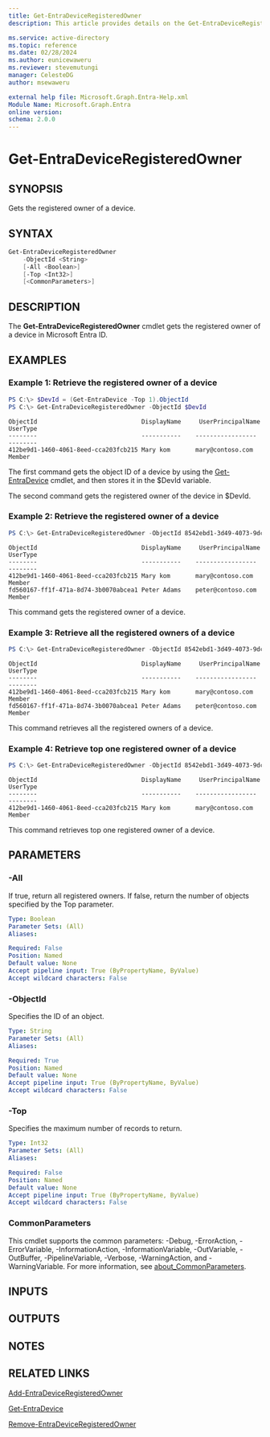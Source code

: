 ```yaml
---
title: Get-EntraDeviceRegisteredOwner
description: This article provides details on the Get-EntraDeviceRegisteredOwner command.

ms.service: active-directory
ms.topic: reference
ms.date: 02/28/2024
ms.author: eunicewaweru
ms.reviewer: stevemutungi
manager: CelesteDG
author: msewaweru

external help file: Microsoft.Graph.Entra-Help.xml
Module Name: Microsoft.Graph.Entra
online version:
schema: 2.0.0
---
```


# Get-EntraDeviceRegisteredOwner

## SYNOPSIS
Gets the registered owner of a device.

## SYNTAX

```powershell
Get-EntraDeviceRegisteredOwner 
    -ObjectId <String> 
    [-All <Boolean>] 
    [-Top <Int32>] 
    [<CommonParameters>]
```

## DESCRIPTION
The **Get-EntraDeviceRegisteredOwner** cmdlet gets the registered owner of a device in Microsoft Entra ID.

## EXAMPLES

### Example 1: Retrieve the registered owner of a device
```powershell
PS C:\> $DevId = (Get-EntraDevice -Top 1).ObjectId
PS C:\> Get-EntraDeviceRegisteredOwner -ObjectId $DevId
```

```output
ObjectId                             DisplayName     UserPrincipalName     UserType
--------                             -----------    -----------------      --------
412be9d1-1460-4061-8eed-cca203fcb215 Mary kom       mary@contoso.com       Member
```

The first command gets the object ID of a device by using the [Get-EntraDevice](./Get-EntraDevice.md) cmdlet, and then stores it in the $DevId variable.  

The second command gets the registered owner of the device in $DevId.

### Example 2: Retrieve the registered owner of a device
```powershell
PS C:\> Get-EntraDeviceRegisteredOwner -ObjectId 8542ebd1-3d49-4073-9dce-30f197c67755
```

```output
ObjectId                             DisplayName     UserPrincipalName     UserType
--------                             -----------    -----------------      --------
412be9d1-1460-4061-8eed-cca203fcb215 Mary kom       mary@contoso.com       Member
fd560167-ff1f-471a-8d74-3b0070abcea1 Peter Adams    peter@contoso.com      Member
```

This command gets the registered owner of a device.

### Example 3: Retrieve all the registered owners of a device
```powershell
PS C:\> Get-EntraDeviceRegisteredOwner -ObjectId 8542ebd1-3d49-4073-9dce-30f197c67755 -All $true
```

```output
ObjectId                             DisplayName     UserPrincipalName     UserType
--------                             -----------    -----------------      --------
412be9d1-1460-4061-8eed-cca203fcb215 Mary kom       mary@contoso.com       Member
fd560167-ff1f-471a-8d74-3b0070abcea1 Peter Adams    peter@contoso.com      Member
```

This command retrieves all the registered owners of a device.

### Example 4: Retrieve top one registered owner of a device
```powershell
PS C:\> Get-EntraDeviceRegisteredOwner -ObjectId 8542ebd1-3d49-4073-9dce-30f197c67755 -Top 1
```

```output
ObjectId                             DisplayName     UserPrincipalName     UserType
--------                             -----------    -----------------      --------
412be9d1-1460-4061-8eed-cca203fcb215 Mary kom       mary@contoso.com       Member
```

This command retrieves top one registered owner of a device.

## PARAMETERS

### -All
If true, return all registered owners.
If false, return the number of objects specified by the Top parameter.

```yaml
Type: Boolean
Parameter Sets: (All)
Aliases:

Required: False
Position: Named
Default value: None
Accept pipeline input: True (ByPropertyName, ByValue)
Accept wildcard characters: False
```

### -ObjectId
Specifies the ID of an object.

```yaml
Type: String
Parameter Sets: (All)
Aliases:

Required: True
Position: Named
Default value: None
Accept pipeline input: True (ByPropertyName, ByValue)
Accept wildcard characters: False
```

### -Top
Specifies the maximum number of records to return.

```yaml
Type: Int32
Parameter Sets: (All)
Aliases:

Required: False
Position: Named
Default value: None
Accept pipeline input: True (ByPropertyName, ByValue)
Accept wildcard characters: False
```

### CommonParameters
This cmdlet supports the common parameters: -Debug, -ErrorAction, -ErrorVariable, -InformationAction, -InformationVariable, -OutVariable, -OutBuffer, -PipelineVariable, -Verbose, -WarningAction, and -WarningVariable. For more information, see [about_CommonParameters](https://go.microsoft.com/fwlink/?LinkID=113216).

## INPUTS

## OUTPUTS

## NOTES

## RELATED LINKS

[Add-EntraDeviceRegisteredOwner](Add-EntraDeviceRegisteredOwner.md)

[Get-EntraDevice](Get-EntraDevice.md)

[Remove-EntraDeviceRegisteredOwner](Remove-EntraDeviceRegisteredOwner.md)

